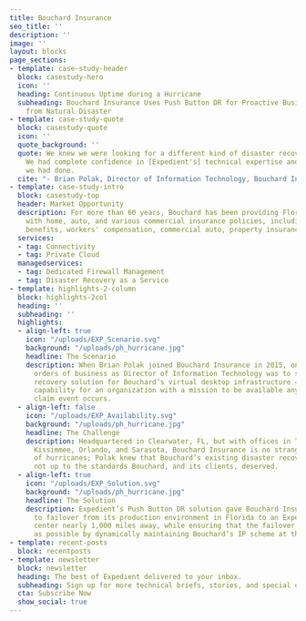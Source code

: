 ```yaml
---
title: Bouchard Insurance
seo_title: ''
description: ''
image: ''
layout: blocks
page_sections:
- template: case-study-header
  block: casestudy-hero
  icon: ''
  heading: Continuous Uptime during a Hurricane
  subheading: Bouchard Insurance Uses Push Button DR for Proactive Business Resilience
    from Natural Disaster
- template: case-study-quote
  block: casestudy-quote
  icon: ''
  quote_background: ''
  quote: We knew we were looking for a different kind of disaster recovery solution.
    We had complete confidence in [Expedient's] technical expertise and in the research
    we had done.
  cite: "- Brian Polak, Director of Information Technology, Bouchard Insurance"
- template: case-study-intro
  block: casestudy-top
  header: Market Opportunity
  description: For more than 60 years, Bouchard has been providing Florida residents
    with home, auto, and various commercial insurance policies, including employee
    benefits, workers' compensation, commercial auto, property insurance, and more.
  services:
  - tag: Connectivity
  - tag: Private Cloud
  managedservices:
  - tag: Dedicated Firewall Management
  - tag: Disaster Recovery as a Service
- template: highlights-2-column
  block: highlights-2col
  heading: ''
  subheading: ''
  highlights:
  - align-left: true
    icon: "/uploads/EXP_Scenario.svg"
    background: "/uploads/ph_hurricane.jpg"
    headline: The Scenario
    description: When Brian Polak joined Bouchard Insurance in 2015, one of his first
      orders of business as Director of Information Technology was to select a disaster
      recovery solution for Bouchard’s virtual desktop infrastructure – a critical
      capability for an organization with a mission to be available anytime a client
      claim event occurs.
  - align-left: false
    icon: "/uploads/EXP_Availability.svg"
    background: "/uploads/ph_hurricane.jpg"
    headline: The Challenge
    description: Headquartered in Clearwater, FL, but with offices in Tampa, Ft. Myers,
      Kissimmee, Orlando, and Sarasota, Bouchard Insurance is no stranger to its share
      of hurricanes; Polak knew that Bouchard’s existing disaster recovery plan was
      not up to the standards Bouchard, and its clients, deserved.
  - align-left: true
    icon: "/uploads/EXP_Solution.svg"
    background: "/uploads/ph_hurricane.jpg"
    headline: The Solution
    description: Expedient’s Push Button DR solution gave Bouchard Insurance the ability
      to failover from its production environment in Florida to an Expedient data
      center nearly 1,000 miles away, while ensuring that the failover was as turnkey
      as possible by dynamically maintaining Bouchard’s IP scheme at the backup site.
- template: recent-posts
  block: recentposts
- template: newsletter
  block: newsletter
  heading: The best of Expedient delivered to your inbox.
  subheading: Sign up for more technical briefs, stories, and special offers from Expedient.
  cta: Subscribe Now
  show_social: true
---
```

